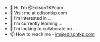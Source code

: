 - 👋 Hi, I’m @EdisonTKPcom
- 🌱 Visit me at edisontkp.com
- 👀 I’m interested in ...
- 🌱 I’m currently learning ...
- 💞️ I’m looking to collaborate on ...
- 📫 How to reach me - im@edisontkp.com

<!---
EdisonTKPcom/EdisonTKPcom is a ✨ special ✨ repository because its `README.md` (this file) appears on your GitHub profile.
You can click the Preview link to take a look at your changes.
--->
